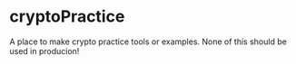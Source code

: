 # cryptoPractice
A place to make crypto practice tools or examples. None of this should be used in producion!
